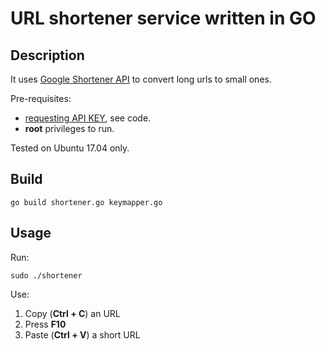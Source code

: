# URL shortener service written in GO

## Description

It uses [Google Shortener API](https://developers.google.com/url-shortener/v1/getting_started) to convert long urls to small ones.

Pre-requisites:
 
 * [requesting API KEY](https://developers.google.com/url-shortener/v1/getting_started#APIKey), see code.
 * **root** privileges to run.

Tested on Ubuntu 17.04 only.

## Build

```
go build shortener.go keymapper.go
```

## Usage

Run:

```
sudo ./shortener
```

Use:

1. Copy (**Ctrl + C**) an URL
2. Press **F10**
3. Paste (**Ctrl + V**) a short URL

